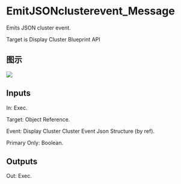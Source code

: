 # EmitJSONclusterevent_Message

Emits JSON cluster event.

Target is Display Cluster Blueprint API

## 图示

![]($-20221218-20104132.png)

## Inputs

In: Exec.

Target: Object Reference.

Event: Display Cluster Cluster Event Json Structure (by ref).

Primary Only: Boolean.  

## Outputs

Out: Exec.

